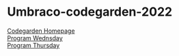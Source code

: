# Umbraco-codegarden-2022
<a href="codegarden.umbraco.com">Codegarden Homepage</a> <br>
<a href="/program/Wednesday.png">Program Wednsday</a> <br>
<a href="/program/Thursday.png">Program Thursday</a> <br>
